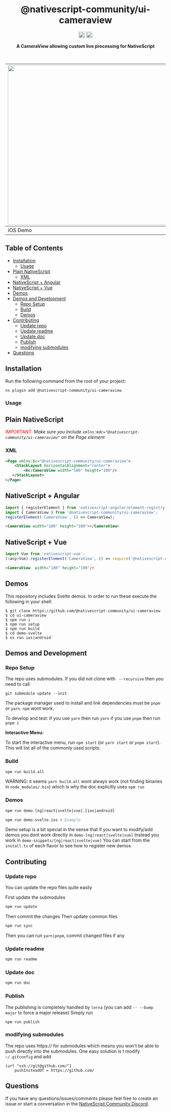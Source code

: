 <!-- ⚠️ This README has been generated from the file(s) "blueprint.md" ⚠️-->
<!--  !!!!!!!!!!!!!!!!!!!!!!!!!!!!!!!!!!!!!!!!!!!!!!!!!!!!!!!!!!!!!!!
      !!!!!!!!!!!!!!!!!!!!!!!!!!!!!!!!!!!!!!!!!!!!!!!!!!!!!!!!!!!!!!!
      !!!!!!!!!!!!!!!!!!!!!!!!!!!!!!!!!!!!!!!!!!!!!!!!!!!!!!!!!!!!!!!
      !!!!!!!!!!!!!!!!!!!!!!!!!!!!!!!!!!!!!!!!!!!!!!!!!!!!!!!!!!!!!!!
      !!!!!!!!!!!!!!!!!!!!!!!!!!!!!!!!!!!!!!!!!!!!!!!!!!!!!!!!!!!!!!!
      !!!!!!!!!!!!!!!!!!!!!!!!!!!!!!!!!!!!!!!!!!!!!!!!!!!!!!!!!!!!!!!
      !!!!!!!!!!!!!!!!!!!!!!!!!!!!!!!!!!!!!!!!!!!!!!!!!!!!!!!!!!!!!!!
      !!!!!!!!!!!!!!!!!!!!!!!!!!!!!!!!!!!!!!!!!!!!!!!!!!!!!!!!!!!!!!!
      !!!!!!!!!!!!!!!!!!!!!!!!!!!!!!!!!!!!!!!!!!!!!!!!!!!!!!!!!!!!!!!
      DO NOT EDIT THIS READEME DIRECTLY! Edit "bluesprint.md" instead.
      !!!!!!!!!!!!!!!!!!!!!!!!!!!!!!!!!!!!!!!!!!!!!!!!!!!!!!!!!!!!!!!
      !!!!!!!!!!!!!!!!!!!!!!!!!!!!!!!!!!!!!!!!!!!!!!!!!!!!!!!!!!!!!!!
      !!!!!!!!!!!!!!!!!!!!!!!!!!!!!!!!!!!!!!!!!!!!!!!!!!!!!!!!!!!!!!!
      !!!!!!!!!!!!!!!!!!!!!!!!!!!!!!!!!!!!!!!!!!!!!!!!!!!!!!!!!!!!!!!
      !!!!!!!!!!!!!!!!!!!!!!!!!!!!!!!!!!!!!!!!!!!!!!!!!!!!!!!!!!!!!!!
      !!!!!!!!!!!!!!!!!!!!!!!!!!!!!!!!!!!!!!!!!!!!!!!!!!!!!!!!!!!!!!!
      !!!!!!!!!!!!!!!!!!!!!!!!!!!!!!!!!!!!!!!!!!!!!!!!!!!!!!!!!!!!!!!
      !!!!!!!!!!!!!!!!!!!!!!!!!!!!!!!!!!!!!!!!!!!!!!!!!!!!!!!!!!!!!!!
      !!!!!!!!!!!!!!!!!!!!!!!!!!!!!!!!!!!!!!!!!!!!!!!!!!!!!!!!!!!!!!! -->
<h1 align="center">@nativescript-community/ui-cameraview</h1>
<p align="center">
		<a href="https://npmcharts.com/compare/@nativescript-community/ui-cameraview?minimal=true"><img alt="Downloads per month" src="https://img.shields.io/npm/dm/@nativescript-community/ui-cameraview.svg" height="20"/></a>
<a href="https://www.npmjs.com/package/@nativescript-community/ui-cameraview"><img alt="NPM Version" src="https://img.shields.io/npm/v/@nativescript-community/ui-cameraview.svg" height="20"/></a>
	</p>

<p align="center">
  <b>A CameraView allowing custom live processing for NativeScript</b></br>
  <sub><sub>
</p>

<br />


| <img src="https://github.com/nativescript-community/ui-cameraview/raw/master/images/demo-ios.gif" height="500" /> | <img src="https://github.com/nativescript-community/ui-cameraview/raw/master/images/demo-android.gif" height="500" /> |
| --- | ----------- |
| iOS Demo | Android Demo |


[](#table-of-contents)

## Table of Contents

* [Installation](#installation)
	* [Usage](#usage)
* [Plain NativeScript](#plain-nativescript)
	* [XML](#xml)
* [NativeScript + Angular](#nativescript--angular)
* [NativeScript + Vue](#nativescript--vue)
* [Demos](#demos)
* [Demos and Development](#demos-and-development)
	* [Repo Setup](#repo-setup)
	* [Build](#build)
	* [Demos](#demos-1)
* [Contributing](#contributing)
	* [Update repo ](#update-repo-)
	* [Update readme ](#update-readme-)
	* [Update doc ](#update-doc-)
	* [Publish](#publish)
	* [modifying submodules](#modifying-submodules)
* [Questions](#questions)


[](#installation)

## Installation
Run the following command from the root of your project:

`ns plugin add @nativescript-community/ui-cameraview`

### Usage


[](#plain-nativescript)

## Plain NativeScript

<span style="color:red">IMPORTANT: </span>_Make sure you include `xmlns:mdc="@nativescript-community/ui-cameraview"` on the Page element_

### XML

```XML
<Page xmlns:bc="@nativescript-community/ui-cameraview">
    <StackLayout horizontalAlignment="center">
        <bc:CameraView width="100" height="100"/>
   </StackLayout>
</Page>
```


[](#nativescript--angular)

## NativeScript + Angular

```typescript
import { registerElement } from 'nativescript-angular/element-registry';
import { CameraView } from '@nativescript-community/ui-cameraview';
registerElement('CameraView', () => CameraView);
```

```html
<CameraView width="100" height="100"></CameraView>
```


[](#nativescript--vue)

## NativeScript + Vue

```javascript
import Vue from 'nativescript-vue';
(<any>Vue).registerElement('CameraView', () => require('@nativescript-community/ui-cameraview').CameraView);

```

```html
<CameraView  width="100" height="100"/>
```



[](#demos)

## Demos
This repository includes Svelte demos. In order to run these execute the following in your shell:
```shell
$ git clone https://github.com/@nativescript-community/ui-cameraview
$ cd ui-cameraview
$ npm run i
$ npm run setup
$ npm run build
$ cd demo-svelte
$ ns run ios|android
```


[](#demos-and-development)

## Demos and Development


### Repo Setup

The repo uses submodules. If you did not clone with ` --recursive` then you need to call
```
git submodule update --init
```

The package manager used to install and link dependencies must be `pnpm` or `yarn`. `npm` wont work.

To develop and test:
if you use `yarn` then run `yarn`
if you use `pnpm` then run `pnpm i`

**Interactive Menu:**

To start the interactive menu, run `npm start` (or `yarn start` or `pnpm start`). This will list all of the commonly used scripts.

### Build

```bash
npm run build.all
```
WARNING: it seems `yarn build.all` wont always work (not finding binaries in `node_modules/.bin`) which is why the doc explicitly uses `npm run`

### Demos

```bash
npm run demo.[ng|react|svelte|vue].[ios|android]

npm run demo.svelte.ios # Example
```

Demo setup is a bit special in the sense that if you want to modify/add demos you dont work directly in `demo-[ng|react|svelte|vue]`
Instead you work in `demo-snippets/[ng|react|svelte|vue]`
You can start from the `install.ts` of each flavor to see how to register new demos 


[](#contributing)

## Contributing

### Update repo 

You can update the repo files quite easily

First update the submodules

```bash
npm run update
```

Then commit the changes
Then update common files

```bash
npm run sync
```
Then you can run `yarn|pnpm`, commit changed files if any

### Update readme 
```bash
npm run readme
```

### Update doc 
```bash
npm run doc
```

### Publish

The publishing is completely handled by `lerna` (you can add `-- --bump major` to force a major release)
Simply run 
```shell
npm run publish
```

### modifying submodules

The repo uses https:// for submodules which means you won't be able to push directly into the submodules.
One easy solution is t modify `~/.gitconfig` and add
```
[url "ssh://git@github.com/"]
	pushInsteadOf = https://github.com/
```


[](#questions)

## Questions

If you have any questions/issues/comments please feel free to create an issue or start a conversation in the [NativeScript Community Discord](https://nativescript.org/discord).
